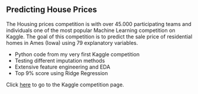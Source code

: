 ## Predicting House Prices

The Housing prices competition is with over 45.000 participating teams and individuals one of the most popular Machine Learning competition on Kaggle. The goal of this competition is to predict the sale price of residential homes in Ames (Iowa) using 79 explanatory variables. 



  - Python code from my very first Kaggle competition 
  - Testing different imputation methods
  - Extensive feature engineering and EDA
  - Top 9% score using Ridge Regression
  
Click [here](https://www.kaggle.com/c/home-data-for-ml-course) to go to the Kaggle  competition page.
